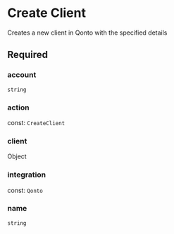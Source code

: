 # Create Client

Creates a new client in Qonto with the specified details

## Required

### account

`string`

### action

const: `CreateClient`

### client

Object

### integration

const: `Qonto`

### name

`string`
